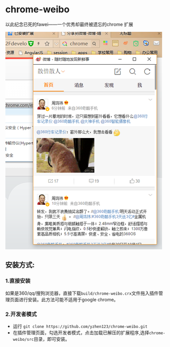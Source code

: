 # chrome-weibo

以此纪念已死的fawei——一个优秀却最终被遗忘的chrome 扩展

![截图](https://raw.githubusercontent.com/yzhen123/chrome-weibo/master/screenshoots/1.png)


## 安装方式:

### 1.直接安装
如果是360/qq/搜狗浏览器，直接下载`build/chrome-weibo.crx`文件拖入插件管理页面进行安装。此方法可能不适用于google chrome。

### 2.开发者模式
* 运行 `git clone https://github.com/yzhen123/chrome-weibo.git`
* 在插件管理页面，勾选开发者模式，点击加载已解压的扩展程序,选择`chrome-weibo/src`目录，即可安装。
